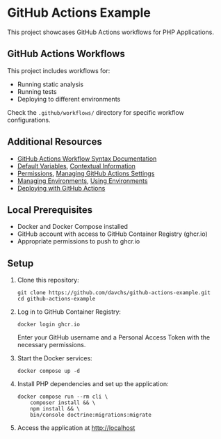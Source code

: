 # GitHub Actions Example

This project showcases GitHub Actions workflows for PHP Applications.

## GitHub Actions Workflows

This project includes workflows for:

- Running static analysis
- Running tests
- Deploying to different environments

Check the `.github/workflows/` directory for specific workflow configurations.

## Additional Resources

- [GitHub Actions Workflow Syntax Documentation](https://docs.github.com/en/actions/writing-workflows/workflow-syntax-for-github-actions)
- [Default Variables](https://docs.github.com/en/actions/writing-workflows/choosing-what-your-workflow-does/store-information-in-variables), [Contextual Information](https://docs.github.com/en/actions/writing-workflows/choosing-what-your-workflow-does/accessing-contextual-information-about-workflow-runs)
- [Permissions](https://docs.github.com/en/actions/writing-workflows/choosing-what-your-workflow-does/controlling-permissions-for-github_token), [Managing GitHub Actions Settings](https://docs.github.com/en/repositories/managing-your-repositorys-settings-and-features/enabling-features-for-your-repository/managing-github-actions-settings-for-a-repository)
- [Managing Environments](https://docs.github.com/en/actions/managing-workflow-runs-and-deployments/managing-deployments/managing-environments-for-deployment), [Using Environments](https://docs.github.com/en/actions/writing-workflows/choosing-what-your-workflow-does/using-environments-for-deployment)
- [Deploying with GitHub Actions](https://docs.github.com/en/actions/use-cases-and-examples/deploying/deploying-with-github-actions)

## Local Prerequisites

- Docker and Docker Compose installed
- GitHub account with access to GitHub Container Registry (ghcr.io)
- Appropriate permissions to push to ghcr.io

## Setup

1. Clone this repository:
   ```
   git clone https://github.com/davchs/github-actions-example.git
   cd github-actions-example
   ```

2. Log in to GitHub Container Registry:
   ```
   docker login ghcr.io
   ```
   Enter your GitHub username and a Personal Access Token with the necessary permissions.

3. Start the Docker services:
   ```
   docker compose up -d
   ```

4. Install PHP dependencies and set up the application:
   ```
   docker compose run --rm cli \
       composer install && \
       npm install && \
       bin/console doctrine:migrations:migrate
   ```

5. Access the application at [http://localhost](http://localhost)